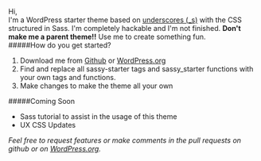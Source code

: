 Hi,  
I'm a WordPress starter theme based on [underscores (_s)](http://underscores.me/) with the CSS structured in Sass. I'm completely hackable and I'm not finished.  **Don't make me a parent theme!!** Use me to create something fun.  
#####How do you get started?
1. Download me from [Github](https://github.com/MissyBunnie/Sassy-Starter) or [WordPress.org](https://wordpress.org/themes/sassy-starter)
2. Find and replace all sassy-starter tags and sassy_starter functions with your own tags and functions.
3. Make changes to make the theme all your own

#####Coming Soon
+ Sass tutorial to assist in the usage of this theme
+ UX CSS Updates  

_Feel free to request features or make comments in the pull requests on github or on [WordPress.org](https://wordpress.org/themes/sassy-starter)._